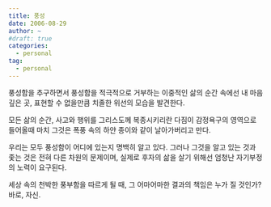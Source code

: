 ```yaml
---
title: 풍성
date: 2006-08-29
author: ~
#draft: true
categories:
  - personal
tag:
  - personal
---
```




풍성함을 추구하면서 풍성함을 적극적으로 거부하는 이중적인 삶의 순간 속에선 내 마음 깊은 곳, 표현할 수 없을만큼 치졸한 위선의 모습을 발견한다.

모든 삶의 순간, 사고와 행위를 그리스도께 복종시키리란 다짐이 감정욕구의 영역으로 들어올때 마치 그것은 폭풍 속의 하얀 종이와 같이 날아가버리고 만다.

우리는 모두 풍성함이 어디에 있는지 명백히 알고 있다. 그러나 그것을 알고 있는 것과 좇는 것은 전혀 다른 차원의 문제이며, 실제로 후자의 삶을 살기 위해선 엄청난 자기부정의 노력이 요구된다.

세상 속의 천박한 풍부함을 따르게 될 때,
그 어마어마한 결과의 책임은 누가 질 것인가?
바로, 자신.


 






